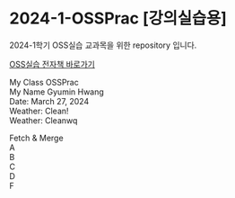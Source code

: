 # 2024-1-OSSPrac [강의실습용]
2024-1학기 OSS실습 교과목을 위한 repository 입니다.

[OSS실습 전자책 바로가기](https://wikidocs.net/book/13835)

My Class OSSPrac  
My Name Gyumin Hwang  
Date: March 27, 2024  
Weather: Clean!  
Weather: Cleanwq

Fetch & Merge  
A  
B  
C  
D  
F
